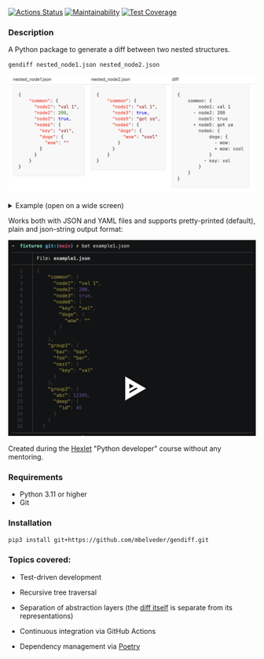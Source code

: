 [![Actions Status](https://github.com/mbelveder/python-project-50/workflows/hexlet-check/badge.svg)](https://github.com/mbelveder/python-project-50/actions) [![Maintainability](https://api.codeclimate.com/v1/badges/c2f7440684c2dd83210a/maintainability)](https://codeclimate.com/github/mbelveder/python-project-50/maintainability) [![Test Coverage](https://api.codeclimate.com/v1/badges/c2f7440684c2dd83210a/test_coverage)](https://codeclimate.com/github/mbelveder/python-project-50/test_coverage)

### Description

A Python package to generate a diff between two nested structures.

```
gendiff nested_node1.json nested_node2.json
```

![Example](docs/media/example.png)

<details>
<summary>Example (open on a wide screen)</summary>
<table>
<tr>
<td > nested_node1.json </td>
<td > nested_node2.json </td>
<td > diff </td>
</tr>
<tr>
<td style="vertical-align:top">

```json
{
    "common": {
      "node1": "val 1",
      "node2": 200,
      "node3": true,
      "node6": {
        "key": "val",
        "doge": {
          "wow": ""
        }
      }
    }
}
```

</td>
<td style="vertical-align:top">
    
```json
{
    "common": {
      "node1": "val 1",
      "node3": true,
      "node5": "got ya",
      "node6": {
        "doge": {
          "wow": "cool"
        }
      }
    }
}
```

</td>
</td>
<td style="vertical-align:top">
    
```text
{
    common: {
        node1: val 1
      - node2: 200
        node3: true
      + node5: got ya
        node6: {
            doge: {
              - wow: 
              + wow: cool
            }
          - key: val
        }
    }
}
```
</td>
</tr>
</table>

</details>

Works both with JSON and YAML files and supports pretty-printed (default), plain and json-string output format:

[![asciicast](docs/media/asciinema.png)](https://asciinema.org/a/HuOgkKzA76RJu0G6MsUYq7OMM)

Created during the [Hexlet](https://ru.hexlet.io/programs/python) "Python developer" course without any mentoring.

### Requirements

- Python 3.11 or higher
- Git


### Installation

```
pip3 install git+https://github.com/mbelveder/gendiff.git
```


### Topics covered:

- Test-driven development

- Recursive tree traversal

- Separation of abstraction layers (the [diff itself](https://github.com/mbelveder/gendiff/blob/e2e005ddab480fcbc5a80a70fa71f466e8c0e808/gendiff/generate_diff.py#L16) is separate from its representations)

- Continuous integration via GitHub Actions

- Dependency management via [Poetry](https://python-poetry.org/)